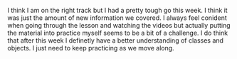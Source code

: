 I think I am on the right track but I had a pretty tough go this week. I think it was just the amount of new information we covered. I always feel conident when going through the lesson and watching the videos but actually putting the material into practice myself seems to be a bit of a challenge. I do think that after this week I definetly have a better understanding of classes and objects. I just need to keep practicing as we move along. 